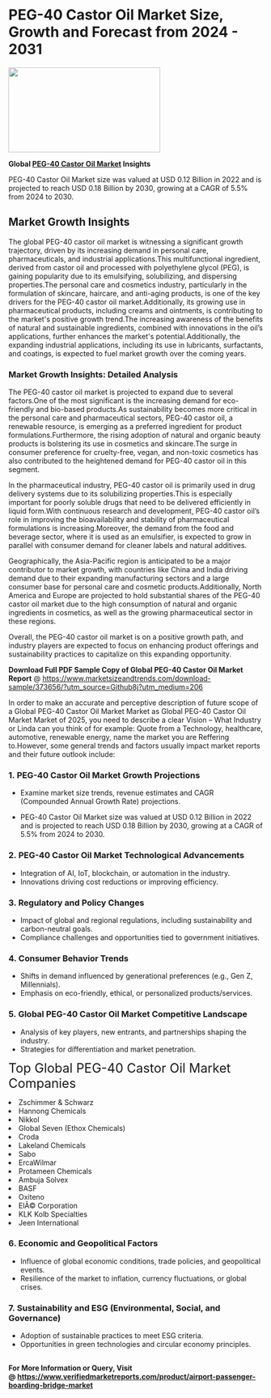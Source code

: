 <H1>PEG-40 Castor Oil Market Size, Growth and Forecast from 2024 - 2031</H1><img class="aligncenter size-medium wp-image-584254" src="https://thirdeyenews.in/wp-content/uploads/2024/09/Global-Market-Research-300x168.jpeg" alt="" width="300" height="168" /><p><strong>Global&nbsp;<a href="https://www.marketsizeandtrends.com/download-sample/373656/?utm_source=Github8j?utm_medium=206">PEG-40 Castor Oil Market</a> Insights</strong></p><p>PEG-40 Castor Oil Market size was valued at USD 0.12 Billion in 2022 and is projected to reach USD 0.18 Billion by 2030, growing at a CAGR of 5.5% from 2024 to 2030.</p><p><h2>Market Growth Insights</h2> <p>The global PEG-40 castor oil market is witnessing a significant growth trajectory, driven by its increasing demand in personal care, pharmaceuticals, and industrial applications.This multifunctional ingredient, derived from castor oil and processed with polyethylene glycol (PEG), is gaining popularity due to its emulsifying, solubilizing, and dispersing properties.The personal care and cosmetics industry, particularly in the formulation of skincare, haircare, and anti-aging products, is one of the key drivers for the PEG-40 castor oil market.Additionally, its growing use in pharmaceutical products, including creams and ointments, is contributing to the market's positive growth trend.The increasing awareness of the benefits of natural and sustainable ingredients, combined with innovations in the oil’s applications, further enhances the market's potential.Additionally, the expanding industrial applications, including its use in lubricants, surfactants, and coatings, is expected to fuel market growth over the coming years.</p> <h3>Market Growth Insights: Detailed Analysis</h3> <p>The PEG-40 castor oil market is projected to expand due to several factors.One of the most significant is the increasing demand for eco-friendly and bio-based products.As sustainability becomes more critical in the personal care and pharmaceutical sectors, PEG-40 castor oil, a renewable resource, is emerging as a preferred ingredient for product formulations.Furthermore, the rising adoption of natural and organic beauty products is bolstering its use in cosmetics and skincare.The surge in consumer preference for cruelty-free, vegan, and non-toxic cosmetics has also contributed to the heightened demand for PEG-40 castor oil in this segment.</p> <p>In the pharmaceutical industry, PEG-40 castor oil is primarily used in drug delivery systems due to its solubilizing properties.This is especially important for poorly soluble drugs that need to be delivered efficiently in liquid form.With continuous research and development, PEG-40 castor oil’s role in improving the bioavailability and stability of pharmaceutical formulations is increasing.Moreover, the demand from the food and beverage sector, where it is used as an emulsifier, is expected to grow in parallel with consumer demand for cleaner labels and natural additives.</p> <p>Geographically, the Asia-Pacific region is anticipated to be a major contributor to market growth, with countries like China and India driving demand due to their expanding manufacturing sectors and a large consumer base for personal care and cosmetic products.Additionally, North America and Europe are projected to hold substantial shares of the PEG-40 castor oil market due to the high consumption of natural and organic ingredients in cosmetics, as well as the growing pharmaceutical sector in these regions.</p> <p>Overall, the PEG-40 castor oil market is on a positive growth path, and industry players are expected to focus on enhancing product offerings and sustainability practices to capitalize on this expanding opportunity.</p> <p><span class=""><strong>Download Full PDF Sample Copy of Global PEG-40 Castor Oil Market Report</strong> @ <a href="https://www.marketsizeandtrends.com/download-sample/373656/?utm_source=Github8j?utm_medium=206" target="_blank">https://www.marketsizeandtrends.com/download-sample/373656/?utm_source=Github8j?utm_medium=206</a></span></p><p>In order to make an accurate and perceptive description of future scope of a Global&nbsp;PEG-40 Castor Oil Market Market as Global&nbsp;PEG-40 Castor Oil Market Market of 2025, you need to describe a clear Vision &ndash; What Industry or Linda can you think of for example: Quote from a Technology, healthcare, automotive, renewable energy, name the market you are Reffering to.However, some general trends and factors usually impact market reports and their future outlook include:</p><h3>1.&nbsp;<strong>PEG-40 Castor Oil Market Growth Projections</strong></h3><ul><li>Examine market size trends, revenue estimates and CAGR (Compounded Annual Growth Rate) projections.</li><li><p>PEG-40 Castor Oil Market size was valued at USD 0.12 Billion in 2022 and is projected to reach USD 0.18 Billion by 2030, growing at a CAGR of 5.5% from 2024 to 2030.</p></li></ul><h3>2.&nbsp;<strong>PEG-40 Castor Oil Market Technological Advancements</strong></h3><ul><li>Integration of AI, IoT, blockchain, or automation in the industry.</li><li>Innovations driving cost reductions or improving efficiency.</li></ul><h3>3.&nbsp;<strong>Regulatory and Policy Changes</strong></h3><ul><li>Impact of global and regional regulations, including sustainability and carbon-neutral goals.</li><li>Compliance challenges and opportunities tied to government initiatives.</li></ul><h3>4.&nbsp;<strong>Consumer Behavior Trends</strong></h3><ul><li>Shifts in demand influenced by generational preferences (e.g., Gen Z, Millennials).</li><li>Emphasis on eco-friendly, ethical, or personalized products/services.</li></ul><h3>5.&nbsp;<strong>Global PEG-40 Castor Oil Market Competitive Landscape</strong></h3><ul><li>Analysis of key players, new entrants, and partnerships shaping the industry.</li><li>Strategies for differentiation and market penetration.</li></ul><p data-pm-slice="1 1 []"><span style="color: inherit; font-family: inherit; font-size: 25px;">Top Global PEG-40 Castor Oil Market Companies</span></p><div class="" data-test-id=""><p><li>Zschimmer & Schwarz</li><li> Hannong Chemicals</li><li> Nikkol</li><li> Global Seven (Ethox Chemicals)</li><li> Croda</li><li> Lakeland Chemicals</li><li> Sabo</li><li> ErcaWilmar</li><li> Protameen Chemicals</li><li> Ambuja Solvex</li><li> BASF</li><li> Oxiteno</li><li> ElÃ© Corporation</li><li> KLK Kolb Specialties</li><li> Jeen International</li></p></div><h3>6.&nbsp;<strong>Economic and Geopolitical Factors</strong></h3><ul><li>Influence of global economic conditions, trade policies, and geopolitical events.</li><li>Resilience of the market to inflation, currency fluctuations, or global crises.</li></ul><h3>7.&nbsp;<strong>Sustainability and ESG (Environmental, Social, and Governance)</strong></h3><ul><li>Adoption of sustainable practices to meet ESG criteria.</li><li>Opportunities in green technologies and circular economy principles.</li></ul><h2><strong style="font-size: 14px;">For More Information or Query, Visit @&nbsp;</strong><a style="background-color: #ffffff; font-size: 14px;" href="https://www.marketsizeandtrends.com/report/peg-40-castor-oil-market/" target="_blank">https://www.verifiedmarketreports.com/product/airport-passenger-boarding-bridge-market</a></h2>